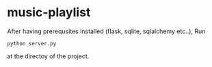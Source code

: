 # music-playlist

After having prerequsites installed (flask, sqlite, sqlalchemy etc..), Run 

`python server.py` 


at the directoy of the project.

